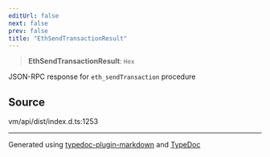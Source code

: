 ```yaml
---
editUrl: false
next: false
prev: false
title: "EthSendTransactionResult"
---
```


> **EthSendTransactionResult**: `Hex`

JSON-RPC response for `eth_sendTransaction` procedure

## Source

vm/api/dist/index.d.ts:1253

***
Generated using [typedoc-plugin-markdown](https://www.npmjs.com/package/typedoc-plugin-markdown) and [TypeDoc](https://typedoc.org/)
